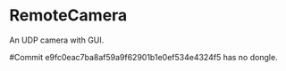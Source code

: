 # RemoteCamera
An UDP camera with GUI.

#Commit e9fc0eac7ba8af59a9f62901b1e0ef534e4324f5 has no dongle.
